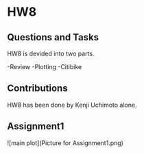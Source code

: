 # HW8

## Questions and Tasks
HW8 is devided into two parts.

-Review
-Plotting
-Citibike

## Contributions
HW8 has been done by Kenji Uchimoto alone. 



## Assignment1

![main plot](Picture for Assignment1.png)


